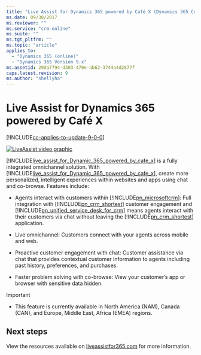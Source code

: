 ```yaml
---
title: "Live Assist for Dynamics 365 powered by Café X (Dynamics 365 Customer Engagement) | MicrosoftDocs"
ms.date: 09/30/2017
ms.reviewer: ""
ms.service: "crm-online"
ms.suite: ""
ms.tgt_pltfrm: ""
ms.topic: "article"
applies_to: 
  - "Dynamics 365 (online)"
  - "Dynamics 365 Version 9.x"
ms.assetid: 29da7794-d303-470e-ab62-3744a4d2877f
caps.latest.revision: 9
ms.author: "shellyha"
---
```

# Live Assist for Dynamics 365 powered by Café X
[!INCLUDE[cc-applies-to-update-9-0-0](../includes/cc_applies_to_update_9_0_0.md)]

<a name="heroArea"></a> [![LiveAssist video graphic](../admin/media/liveassist-video-graphic.png "LiveAssist video graphic")](https://support.liveassistfor365.com/hc/en-us/articles/213670809-Caf%C3%A9X-Live-Assist-for-Microsoft-Dynamics-365)  
  
 [!INCLUDE[live_assist_for_Dynamic_365_powered_by_cafe_x](../includes/pn-live-assist-for-dynamics-365-powered-by-cafex.md)] is a fully integrated omnichannel solution. With [!INCLUDE[live_assist_for_Dynamic_365_powered_by_cafe_x](../includes/pn-live-assist-for-dynamics-365-powered-by-cafex.md)], create more personalized, intelligent experiences within websites and apps using chat and co-browse. Features include:  
  
-   Agents interact with customers within [!INCLUDE[pn_microsoftcrm](../includes/pn-microsoftcrm.md)]: Full integration with [!INCLUDE[pn_crm_shortest](../includes/pn-crm-shortest.md)] customer engagement and [!INCLUDE[pn_unified_service_desk_for_crm](../includes/pn-unified-service-desk-for-crm.md)] means agents interact with their customers via chat without leaving the [!INCLUDE[pn_crm_shortest](../includes/pn-crm-shortest.md)] application.  
  
-   Live omnichannel: Customers connect with your agents across mobile and web.  
  
-   Proactive customer engagement with chat: Customer assistance via chat that provides contextual customer information to agents including past history, preferences, and purchases.  
  
-   Faster problem solving with co-browse: View your customer’s app or browser with sensitive data hidden.  
  
> [!IMPORTANT]
> -   This feature is currently available in North America (NAM), Canada (CAN), and Europe, Middle East, Africa (EMEA) regions.  
  
  
## Next steps  
 View the resources available on [liveassistfor365.com](https://www.liveassistfor365.com/) for more information.  
  
